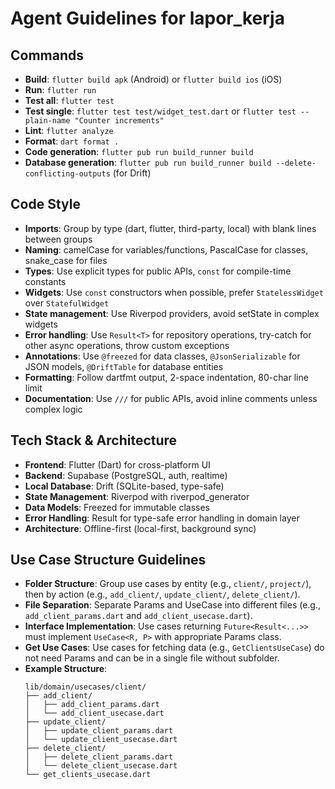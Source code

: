 # Agent Guidelines for lapor_kerja

## Commands
- **Build**: `flutter build apk` (Android) or `flutter build ios` (iOS)
- **Run**: `flutter run`
- **Test all**: `flutter test`
- **Test single**: `flutter test test/widget_test.dart` or `flutter test --plain-name "Counter increments"`
- **Lint**: `flutter analyze`
- **Format**: `dart format .`
- **Code generation**: `flutter pub run build_runner build`
- **Database generation**: `flutter pub run build_runner build --delete-conflicting-outputs` (for Drift)

## Code Style
- **Imports**: Group by type (dart, flutter, third-party, local) with blank lines between groups
- **Naming**: camelCase for variables/functions, PascalCase for classes, snake_case for files
- **Types**: Use explicit types for public APIs, `const` for compile-time constants
- **Widgets**: Use `const` constructors when possible, prefer `StatelessWidget` over `StatefulWidget`
- **State management**: Use Riverpod providers, avoid setState in complex widgets
- **Error handling**: Use `Result<T>` for repository operations, try-catch for other async operations, throw custom exceptions
- **Annotations**: Use `@freezed` for data classes, `@JsonSerializable` for JSON models, `@DriftTable` for database entities
- **Formatting**: Follow dartfmt output, 2-space indentation, 80-char line limit
- **Documentation**: Use `///` for public APIs, avoid inline comments unless complex logic

## Tech Stack & Architecture
- **Frontend**: Flutter (Dart) for cross-platform UI
- **Backend**: Supabase (PostgreSQL, auth, realtime)
- **Local Database**: Drift (SQLite-based, type-safe)
- **State Management**: Riverpod with riverpod_generator
- **Data Models**: Freezed for immutable classes
- **Error Handling**: Result<T> for type-safe error handling in domain layer
- **Architecture**: Offline-first (local-first, background sync)

## Use Case Structure Guidelines
- **Folder Structure**: Group use cases by entity (e.g., `client/`, `project/`), then by action (e.g., `add_client/`, `update_client/`, `delete_client/`).
- **File Separation**: Separate Params and UseCase into different files (e.g., `add_client_params.dart` and `add_client_usecase.dart`).
- **Interface Implementation**: Use cases returning `Future<Result<...>>` must implement `UseCase<R, P>` with appropriate Params class.
- **Get Use Cases**: Use cases for fetching data (e.g., `GetClientsUseCase`) do not need Params and can be in a single file without subfolder.
- **Example Structure**:
  ```
  lib/domain/usecases/client/
  ├── add_client/
  │   ├── add_client_params.dart
  │   └── add_client_usecase.dart
  ├── update_client/
  │   ├── update_client_params.dart
  │   └── update_client_usecase.dart
  ├── delete_client/
  │   ├── delete_client_params.dart
  │   └── delete_client_usecase.dart
  └── get_clients_usecase.dart
  ```